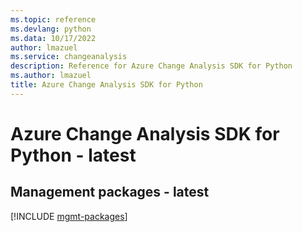 ```yaml
---
ms.topic: reference
ms.devlang: python
ms.data: 10/17/2022
author: lmazuel
ms.service: changeanalysis
description: Reference for Azure Change Analysis SDK for Python
ms.author: lmazuel
title: Azure Change Analysis SDK for Python
---
```

# Azure Change Analysis SDK for Python - latest

## Management packages - latest
[!INCLUDE [mgmt-packages](change-analysis-mgmt-index.md)]